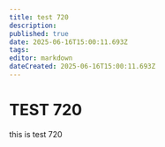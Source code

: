 ```yaml
---
title: test 720
description: 
published: true
date: 2025-06-16T15:00:11.693Z
tags: 
editor: markdown
dateCreated: 2025-06-16T15:00:11.693Z
---
```


# TEST 720
this is test 720
